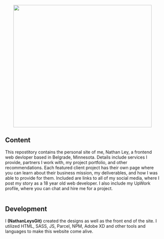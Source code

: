 <p align="center">
  <img src="https://raw.githubusercontent.com/nathanleysgit/nathan-ley/master/src/img/github-title.jpg" height="400" width="450"/>
</p>

## Content
This repostitory contains the personal site of me, Nathan Ley, a frontend web devloper based in Belgrade, Minnesota. Details include services I provide, partners I work with, my project portfolio, and other recommendations. Each featured client project has their own page where you can learn about their business mission, my deliverables, and how I was able to provide for them. Included are links to all of my social media, where I post my story as a 18 year old web developer. I also include my UpWork profile, where you can chat and hire me for a project.<br><br>

## Development
I <b>(NathanLeysGit)</b> created the designs as well as the front end of the site. I utilized HTML, SASS, JS, Parcel, NPM, Adobe XD and other tools and languages to make this website come alive.
